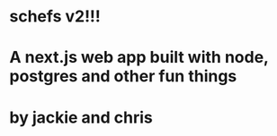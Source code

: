 # schefs v2!!!
# A next.js web app built with node, postgres and other fun things
# by jackie and chris

